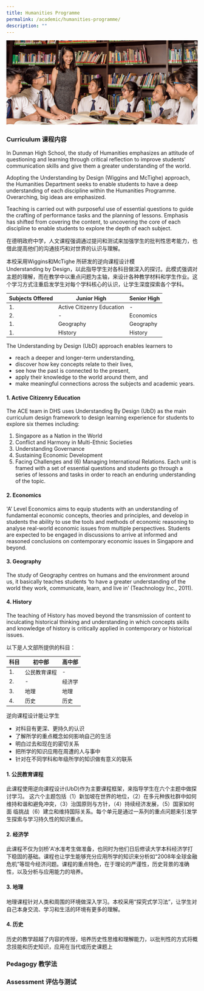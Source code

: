 ```yaml
---
title: Humanities Programme
permalink: /academic/humanities-programme/
description: ""
---
```

![](/images/Homepage/masthead-academic-humanities.jpg)

### **Curriculum 课程内容**
In Dunman High School, the study of Humanities emphasizes an attitude of questioning and learning through critical reflection to improve students’ communication skills and give them a greater understanding of the world.

Adopting the Understanding by Design (Wiggins and McTighe) approach, the Humanities Department seeks to enable students to have a deep understanding of each discipline within the Humanities Programme. Overarching, big ideas are emphasized.

Teaching is carried out with purposeful use of essential questions to guide the crafting of performance tasks and the planning of lessons. Emphasis has shifted from covering the content, to uncovering the core of each discipline to enable students to explore the depth of each subject.

在德明政府中学，人文课程强调通过提问和测试来加强学生的批判性思考能力，也借此提高他们的沟通技巧和对世界的认识与理解。

本校采用Wiggins和McTighe 所研发的逆向课程设计模Understanding by Design，以此指导学生对各科目做深入的探讨。此模式强调对主题的理解，而在教学中以重点问题为主轴，来设计各种教学材料和学生作业。这个学习方式注重启发学生对每个学科核心的认识，让学生深度探索各个学科。

| Subjects Offered | Junior High | Senior High |
| -------- | -------- | -------- |
| 1.     | Active Citizenry Education  |  -     |
| 2.     | -  | Economics     |
| 1.     | Geography  |  Geography   |
| 1.     | HIstory  |  History     |

The Understanding by Design (UbD) approach enables learners to

*   reach a deeper and longer-term understanding,
*   discover how key concepts relate to their lives,
*   see how the past is connected to the present,
*   apply their knowledge to the world around them, and
*   make meaningful connections across the subjects and academic years.

#### 1. Active Citizenry Education
The ACE team in DHS uses Understanding By Design (UbD) as the main curriculum design framework to design learning experience for students to explore six themes including: 

1. Singapore as a Nation in the World
2. Conflict and Harmony in Multi-Ethnic Societies 
3. Understanding Governance
4. Sustaining Economic Development
5. Facing Challenges and (6) Managing International Relations. Each unit is framed with a set of essential questions and students go through a series of lessons and tasks in order to reach an enduring understanding of the topic.

#### 2. Economics
'A’ Level Economics aims to equip students with an understanding of fundamental economic concepts, theories and principles, and develop in students the ability to use the tools and methods of economic reasoning to analyse real-world economic issues from multiple perspectives. Students are expected to be engaged in discussions to arrive at informed and reasoned conclusions on contemporary economic issues in Singapore and beyond.

#### 3. Geography
The study of Geography centres on humans and the environment around us, it basically teaches students ‘to have a greater understanding of the world they work, communicate, learn, and live in’ (Teachnology Inc., 2011).

#### 4. History
The teaching of History has moved beyond the transmission of content to inculcating historical thinking and understanding in which concepts skills and knowledge of history is critically applied in contemporary or historical issues.

以下是人文部所提供的科目：

| 科目    | 初中部 | 高中部 |
| -------- | -------- | -------- |
| 1.      |  公民教育课程   | -    |
| 2.      |  -   |  经济学   |
| 3.      |   地理  |  地理    |
| 4.      |  历史   |  历史   |

逆向课程设计能让学生

*   对科目有更深、更持久的认识
*   了解所学的重点概念如何影响自己的生活
*   明白过去和现在的密切关系
*   把所学的知识应用在周遭的人与事中
*   针对在不同学科和年级所学的知识做有意义的联系

#### 1. 公民教育课程
此课程使用逆向课程设计(UbD)作为主要课程框架，来指导学生在六个主题中做探讨学习。 这六个主题包括（1）新加坡在世界的地位，（2）在多元种族社群中如何维持和谐和避免冲突，（3）治国原则与方针，（4）持续经济发展，（5）国家如何面 临挑战（6）建立和维持国际关系。每个单元是通过一系列的重点问题来引发学生探索与学习持久性的知识重点。

#### 2. 经济学
此课程不仅为剑桥’A’水准考生做准备，也同时为他们日后修读大学本科经济学打下稳固的基础。课程也让学生能够充分应用所学的知识来分析如“2008年全球金融危机”等现今经济问题。课程的重点特色，在于理论的严谨性，历史背景的准确性，以及分析与应用能力的培养。

#### 3. 地理
地理课程针对人类和周围的环境做深入学习。本校采用“探究式学习法”，让学生对自己本身交流、学习和生活的环境有更多的理解。

#### 4. 历史
历史的教学超越了内容的传授，培养历史性思维和理解能力，以批判性的方式将概念技能和历史知识，应用在当代或历史课题上


### **Pedagogy 教学法**




### **Assessment 评估与测试**